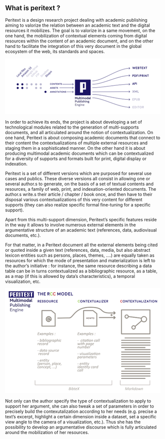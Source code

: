 ## What is peritext ?

Peritext is a design research project dealing with academic publishing aiming to valorize the relation between an academic text and the digital resources it mobilizes. The goal is to valorize in a same movement, on the one hand, the mobilization of contextual elements coming from digital resources within the content of an academic document, and on the other hand to facilitate the integration of this very document in the global ecosystem of the web, its standards and spaces.

![Peritext inputs and outputs](https://github.com/peritext/peritext/blob/master/specification/assets/peritext-in-out.png?raw=true)

In order to achieve its ends, the project is about developing a set of technological modules related to the generation of multi-supports documents, and all articulated around the notion of contextualization. On one hand, Peritext is about composing academic documents that connect to their content the contextualizations of multiple external resources and staging them in a sophisticated manner. On the other hand it is about producing multimodal academic documents which can be contextualized for a diversity of supports and formats built for print, digital display or indexation.


Peritext is a set of different versions which are purposed for several use cases and publics. These diverse versions all consist in allowing one or several author.s to generate, on the basis of a set of textual contents and resources, a family of web, print, and indexation-oriented documents. The author.s write.s their article / chapter / book once, and then have to their disposal various contextualizations of this very content for different supports (they can also realize specific formal fine-tuning for a specific support).


Apart from this multi-support dimension, Peritext’s specific features reside in the way it allows to involve numerous external elements in the argumentative structure of an academic text (references, data, audiovisual documents, etc.).


For that matter, in a Peritext document all the external elements being cited or quoted inside a given text (references, data, media, but also abstract lexicon entities such as persons, places, themes, ….) are equally taken as resources for which the mode of presentation and materialization is left to the author’s initiative : for instance, the same resource describing a data table can be in turns contextualized as a bibliographic resource, as a table, as a map (if this is allowed by data’s characteristics), a temporal visualization, etc.

![Peritext document model](https://github.com/peritext/peritext/blob/master/specification/assets/peritext-document-model.png?raw=true)

Not only can the author specify the type of contextualization to apply to support her argument, she can also tweak a set of parameters in order to precisely build the contexutalization according to her needs (e.g. precise a text’s excerpt, highlight a certain dimension inside a dataset, set a specific view angle to the camera of a visualization, etc.). Thus she has the possibility to develop an argumentative discourse which is fully articulated around the mobilization of her resources.